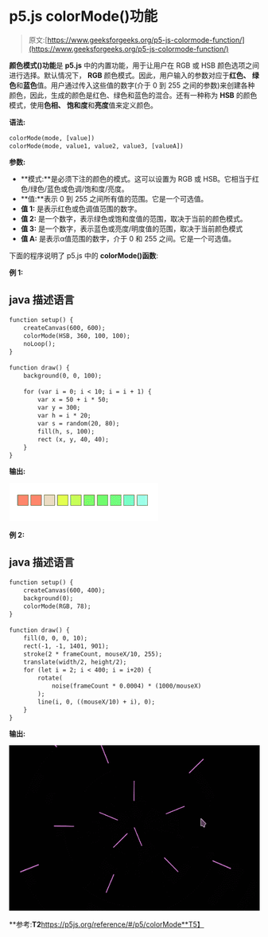 # p5.js colorMode()功能

> 原文:[https://www.geeksforgeeks.org/p5-js-colormode-function/](https://www.geeksforgeeks.org/p5-js-colormode-function/)

**颜色模式()功能**是 **p5.js** 中的内置功能，用于让用户在 RGB 或 HSB 颜色选项之间进行选择。默认情况下， **RGB** 颜色模式。因此，用户输入的参数对应于**红色、** **绿色**和**蓝色**值。用户通过传入这些值的数字(介于 0 到 255 之间的参数)来创建各种颜色，因此，生成的颜色是红色、绿色和蓝色的混合。还有一种称为 **HSB** 的颜色模式，使用**色相、** **饱和度**和**亮度**值来定义颜色。

**语法:**

```
colorMode(mode, [value])
colorMode(mode, value1, value2, value3, [valueA])
```

**参数:**

*   **模式:**是必须下注的颜色的模式。这可以设置为 RGB 或 HSB。它相当于红色/绿色/蓝色或色调/饱和度/亮度。
*   **值:**表示 0 到 255 之间所有值的范围。它是一个可选值。
*   **值 1:** 是表示红色或色调值范围的数字。
*   **值 2:** 是一个数字，表示绿色或饱和度值的范围，取决于当前的颜色模式。
*   **值 3:** 是一个数字，表示蓝色或亮度/明度值的范围，取决于当前颜色模式
*   **值 A:** 是表示α值范围的数字，介于 0 和 255 之间。它是一个可选值。

下面的程序说明了 p5.js 中的 **colorMode()函数**:

**例 1:**

## java 描述语言

```
function setup() { 
    createCanvas(600, 600);
    colorMode(HSB, 360, 100, 100);
    noLoop();
}

function draw() { 
    background(0, 0, 100);

    for (var i = 0; i < 10; i = i + 1) {
        var x = 50 + i * 50;
        var y = 300;
        var h = i * 20;
        var s = random(20, 80);
        fill(h, s, 100);
        rect (x, y, 40, 40);
    }
}
```

**输出:**

![](img/597c40f11fe0db93a29cc3f211785165.png)

**例 2:**

## java 描述语言

```
function setup() {
    createCanvas(600, 400);
    background(0);
    colorMode(RGB, 78);
}

function draw() {
    fill(0, 0, 0, 10);
    rect(-1, -1, 1401, 901);
    stroke(2 * frameCount, mouseX/10, 255);
    translate(width/2, height/2);
    for (let i = 2; i < 400; i = i+20) {
        rotate(
            noise(frameCount * 0.0004) * (1000/mouseX)
        );
        line(i, 0, ((mouseX/10) + i), 0);
    }
}
```

**输出:**

![](img/42cd879e60af83ea3e8a9bf05670ea88.png)

**参考:**T2**https://p5js.org/reference/#/p5/colorMode**T5】